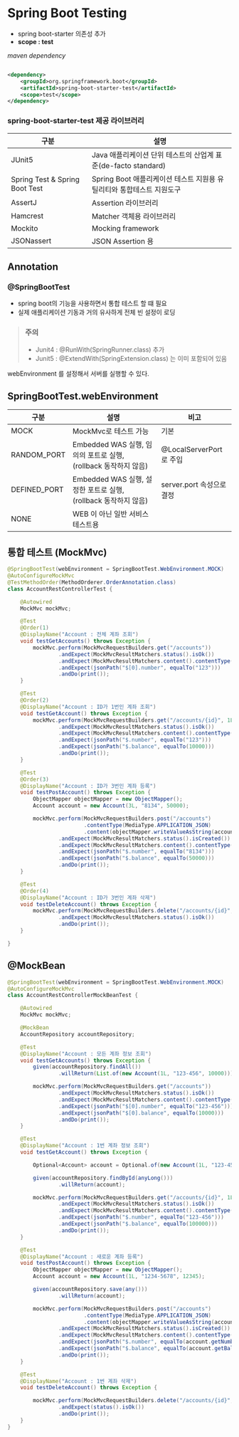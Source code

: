 # Spring Boot Testing

- spring boot-starter 의존성 추가
- **scope : test**

_maven dependency_

```xml

<dependency>
    <groupId>org.springframework.boot</groupId>
    <artifactId>spring-boot-starter-test</artifactId>
    <scope>test</scope>
</dependency>
```

### spring-boot-starter-test 제공 라이브러리

| 구분                             | 설명                                            |
|--------------------------------|-----------------------------------------------|
| JUnit5                         | Java 애플리케이션 단위 테스트의 산업계 표준(de-facto standard) |
| Spring Test & Spring Boot Test | Spring Boot 애플리케이션 테스트 지원용 유틸리티와 통합테스트 지원도구   |
| AssertJ                        | Assertion 라이브러리                               |
| Hamcrest                       | Matcher 객체용 라이브러리                             |
| Mockito                        | Mocking framework                             |
| JSONassert                     | JSON Assertion 용                              |

## Annotation

### @SpringBootTest

- spring boot의 기능을 사용하면서 통합 테스트 할 떄 필요
- 실제 애플리케이션 기동과 거의 유사하게 전체 빈 설정이 로딩

> ### 주의
> - Junit4 : @RunWith(SpringRunner.class)  추가
> - Junit5 : @ExtendWith(SpringExtension.class) 는 이미 포함되어 있음


webEnvironment 를 설정해서 서버를 실행할 수 있다.

## SpringBootTest.webEnvironment

| 구분           | 설명                                              | 비고                   |
|--------------|-------------------------------------------------|----------------------|
| MOCK         | MockMvc로 테스트 가능                                 | 기본                   |
| RANDOM_PORT  | Embedded WAS 실행, 임의의 포트로 실행, (rollback 동작하지 않음) | @LocalServerPort로 주입 |
| DEFINED_PORT | Embedded WAS 실행, 설정한 포트로 실행, (rollback 동작하지 않음) | server.port 속성으로 결정  |
| NONE         | WEB 이 아닌 일반 서비스 테스트용                            |

## 통합 테스트 (MockMvc)

```java
@SpringBootTest(webEnvironment = SpringBootTest.WebEnvironment.MOCK)
@AutoConfigureMockMvc
@TestMethodOrder(MethodOrderer.OrderAnnotation.class)
class AccountRestControllerTest {

    @Autowired
    MockMvc mockMvc;

    @Test
    @Order(1)
    @DisplayName("Account : 전체 계좌 조회")
    void testGetAccounts() throws Exception {
        mockMvc.perform(MockMvcRequestBuilders.get("/accounts"))
                .andExpect(MockMvcResultMatchers.status().isOk())
                .andExpect(MockMvcResultMatchers.content().contentType(MediaType.APPLICATION_JSON))
                .andExpect(jsonPath("$[0].number", equalTo("123")))
                .andDo(print());
    }

    @Test
    @Order(2)
    @DisplayName("Account : ID가 1번인 계좌 조회")
    void testGetAccount() throws Exception {
        mockMvc.perform(MockMvcRequestBuilders.get("/accounts/{id}", 1L))
                .andExpect(MockMvcResultMatchers.status().isOk())
                .andExpect(MockMvcResultMatchers.content().contentType(MediaType.APPLICATION_JSON))
                .andExpect(jsonPath("$.number", equalTo("123")))
                .andExpect(jsonPath("$.balance", equalTo(10000)))
                .andDo(print());
    }

    @Test
    @Order(3)
    @DisplayName("Account : ID가 3번인 계좌 등록")
    void testPostAccount() throws Exception {
        ObjectMapper objectMapper = new ObjectMapper();
        Account account = new Account(3L, "8134", 50000);

        mockMvc.perform(MockMvcRequestBuilders.post("/accounts")
                        .contentType(MediaType.APPLICATION_JSON)
                        .content(objectMapper.writeValueAsString(account)))
                .andExpect(MockMvcResultMatchers.status().isCreated())
                .andExpect(MockMvcResultMatchers.content().contentType(MediaType.APPLICATION_JSON))
                .andExpect(jsonPath("$.number", equalTo("8134")))
                .andExpect(jsonPath("$.balance", equalTo(50000)))
                .andDo(print());
    }

    @Test
    @Order(4)
    @DisplayName("Account : ID가 3번인 계좌 삭제")
    void testDeleteAccount() throws Exception {
        mockMvc.perform(MockMvcRequestBuilders.delete("/accounts/{id}", 3L))
                .andExpect(MockMvcResultMatchers.status().isOk())
                .andDo(print());
    }

}
```

## @MockBean

```java
@SpringBootTest(webEnvironment = SpringBootTest.WebEnvironment.MOCK)
@AutoConfigureMockMvc
class AccountRestControllerMockBeanTest {

    @Autowired
    MockMvc mockMvc;

    @MockBean
    AccountRepository accountRepository;

    @Test
    @DisplayName("Account : 모든 계좌 정보 조회")
    void testGetAccounts() throws Exception {
        given(accountRepository.findAll())
                .willReturn(List.of(new Account(1L, "123-456", 10000)));

        mockMvc.perform(MockMvcRequestBuilders.get("/accounts"))
                .andExpect(MockMvcResultMatchers.status().isOk())
                .andExpect(MockMvcResultMatchers.content().contentType(MediaType.APPLICATION_JSON))
                .andExpect(jsonPath("$[0].number", equalTo("123-456")))
                .andExpect(jsonPath("$[0].balance", equalTo(10000)))
                .andDo(print());
    }

    @Test
    @DisplayName("Account : 1번 계좌 정보 조회")
    void testGetAccount() throws Exception {

        Optional<Account> account = Optional.of(new Account(1L, "123-456", 100000));

        given(accountRepository.findById(anyLong()))
                .willReturn(account);

        mockMvc.perform(MockMvcRequestBuilders.get("/accounts/{id}", 1L))
                .andExpect(MockMvcResultMatchers.status().isOk())
                .andExpect(MockMvcResultMatchers.content().contentType(MediaType.APPLICATION_JSON))
                .andExpect(jsonPath("$.number", equalTo("123-456")))
                .andExpect(jsonPath("$.balance", equalTo(100000)))
                .andDo(print());
    }

    @Test
    @DisplayName("Account : 새로운 계좌 등록")
    void testPostAccount() throws Exception {
        ObjectMapper objectMapper = new ObjectMapper();
        Account account = new Account(1L, "1234-5678", 12345);

        given(accountRepository.save(any()))
                .willReturn(account);

        mockMvc.perform(MockMvcRequestBuilders.post("/accounts")
                        .contentType(MediaType.APPLICATION_JSON)
                        .content(objectMapper.writeValueAsString(account)))
                .andExpect(MockMvcResultMatchers.status().isCreated())
                .andExpect(MockMvcResultMatchers.content().contentType(MediaType.APPLICATION_JSON))
                .andExpect(jsonPath("$.number", equalTo(account.getNumber())))
                .andExpect(jsonPath("$.balance", equalTo(account.getBalance())))
                .andDo(print());
    }

    @Test
    @DisplayName("Account : 1번 계좌 삭제")
    void testDeleteAccount() throws Exception {

        mockMvc.perform(MockMvcRequestBuilders.delete("/accounts/{id}", 1))
                .andExpect(status().isOk())
                .andDo(print());
    }
}
```

